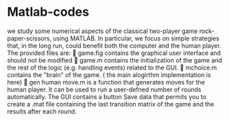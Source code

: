 # Matlab-codes



we study some numerical aspects of the classical two-player game
rock-paper-scissors, using MATLAB. In particular, we focus on simple strategies that, in
the long run, could benefit both the computer and the human player.
The provided files are:
 game.fig contains the graphical user interface and should not be modified
 game.m contains the initialization of the game and the rest of the logic (e.g. handling
events) related to the GUI. 
 mchoice.m contains the "brain" of the game. ( the main alogirthm implementation is here)
 gen human move.m is a function that generates moves for the human player. It can
be used to run a user-defned number of rounds automatically. 
The GUI contains a button Save data that permits you to create a .mat file containing
the last transition matrix of the game and the results after each round.
